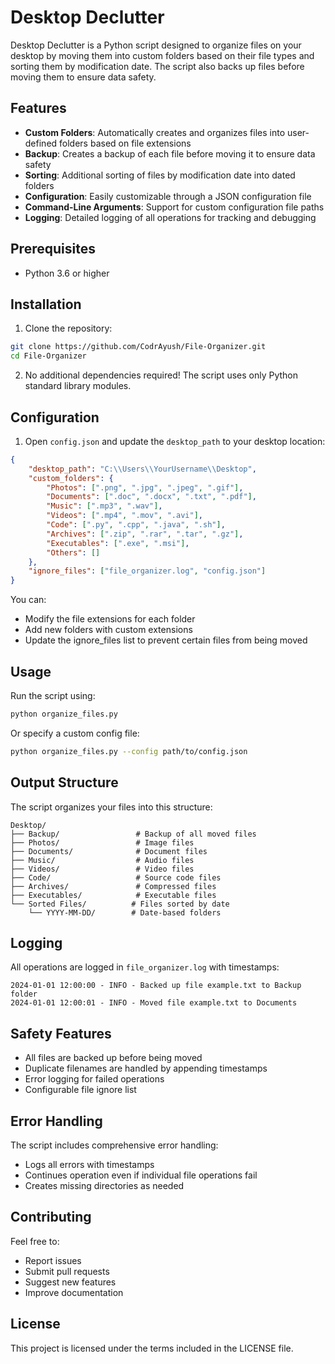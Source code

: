# Desktop Declutter

Desktop Declutter is a Python script designed to organize files on your desktop by moving them into custom folders based on their file types and sorting them by modification date. The script also backs up files before moving them to ensure data safety.

## Features

- **Custom Folders**: Automatically creates and organizes files into user-defined folders based on file extensions
- **Backup**: Creates a backup of each file before moving it to ensure data safety
- **Sorting**: Additional sorting of files by modification date into dated folders
- **Configuration**: Easily customizable through a JSON configuration file
- **Command-Line Arguments**: Support for custom configuration file paths
- **Logging**: Detailed logging of all operations for tracking and debugging

## Prerequisites

- Python 3.6 or higher

## Installation

1. Clone the repository:
```bash
git clone https://github.com/CodrAyush/File-Organizer.git
cd File-Organizer
```

2. No additional dependencies required! The script uses only Python standard library modules.

## Configuration

1. Open `config.json` and update the `desktop_path` to your desktop location:

```json
{
    "desktop_path": "C:\\Users\\YourUsername\\Desktop",
    "custom_folders": {
        "Photos": [".png", ".jpg", ".jpeg", ".gif"],
        "Documents": [".doc", ".docx", ".txt", ".pdf"],
        "Music": [".mp3", ".wav"],
        "Videos": [".mp4", ".mov", ".avi"],
        "Code": [".py", ".cpp", ".java", ".sh"],
        "Archives": [".zip", ".rar", ".tar", ".gz"],
        "Executables": [".exe", ".msi"],
        "Others": []
    },
    "ignore_files": ["file_organizer.log", "config.json"]
}
```

You can:
- Modify the file extensions for each folder
- Add new folders with custom extensions
- Update the ignore_files list to prevent certain files from being moved

## Usage

Run the script using:

```bash
python organize_files.py
```

Or specify a custom config file:

```bash
python organize_files.py --config path/to/config.json
```

## Output Structure

The script organizes your files into this structure:

```
Desktop/
├── Backup/                 # Backup of all moved files
├── Photos/                 # Image files
├── Documents/              # Document files
├── Music/                  # Audio files
├── Videos/                 # Video files
├── Code/                   # Source code files
├── Archives/               # Compressed files
├── Executables/            # Executable files
└── Sorted Files/          # Files sorted by date
    └── YYYY-MM-DD/        # Date-based folders
```

## Logging

All operations are logged in `file_organizer.log` with timestamps:

```
2024-01-01 12:00:00 - INFO - Backed up file example.txt to Backup folder
2024-01-01 12:00:01 - INFO - Moved file example.txt to Documents
```

## Safety Features

- All files are backed up before being moved
- Duplicate filenames are handled by appending timestamps
- Error logging for failed operations
- Configurable file ignore list

## Error Handling

The script includes comprehensive error handling:
- Logs all errors with timestamps
- Continues operation even if individual file operations fail
- Creates missing directories as needed

## Contributing

Feel free to:
- Report issues
- Submit pull requests
- Suggest new features
- Improve documentation

## License

This project is licensed under the terms included in the LICENSE file.
